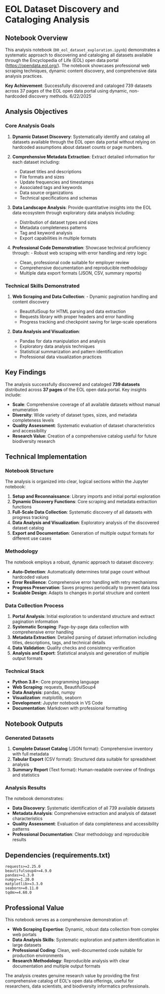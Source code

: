 # EOL Dataset Discovery and Cataloging Analysis

## Notebook Overview

This analysis notebook (`00_eol_dataset_exploration.ipynb`) demonstrates a systematic approach to discovering and cataloging all datasets available through the Encyclopedia of Life (EOL) open data portal (https://opendata.eol.org/). The notebook showcases professional web scraping techniques, dynamic content discovery, and comprehensive data analysis practices.

**Key Achievement**: Successfully discovered and cataloged 739 datasets across 37 pages of the EOL open data portal using dynamic, non-hardcoded discovery methods. 6/22/2025


## Analysis Objectives

### Core Analysis Goals

1. **Dynamic Dataset Discovery**: Systematically identify and catalog all datasets available through the EOL open data portal without relying on hardcoded assumptions about dataset counts or page numbers.

2. **Comprehensive Metadata Extraction**: Extract detailed information for each dataset including:
   - Dataset titles and descriptions
   - File formats and sizes
   - Update frequencies and timestamps
   - Associated tags and keywords
   - Data source organizations
   - Technical specifications and schemas

3. **Data Landscape Analysis**: Provide quantitative insights into the EOL data ecosystem through exploratory data analysis including:
   - Distribution of dataset types and sizes
   - Metadata completeness patterns
   - Tag and keyword analysis
   - Export capabilities in multiple formats

4. **Professional Code Demonstration**: Showcase technical proficiency through:   - Robust web scraping with error handling and retry logic
   - Clean, professional code suitable for employer review
   - Comprehensive documentation and reproducible methodology
   - Multiple data export formats (JSON, CSV, summary reports)

### Technical Skills Demonstrated

1. **Web Scraping and Data Collection**:   - Dynamic pagination handling and content discovery
   - BeautifulSoup for HTML parsing and data extraction
   - Requests library with proper headers and error handling
   - Progress tracking and checkpoint saving for large-scale operations

2. **Data Analysis and Visualization**:
   - Pandas for data manipulation and analysis
   - Exploratory data analysis techniques
   - Statistical summarization and pattern identification
   - Professional data visualization practices

## Key Findings

The analysis successfully discovered and cataloged **739 datasets** distributed across **37 pages** of the EOL open data portal. Key insights include:

- **Scale**: Comprehensive coverage of all available datasets without manual enumeration
- **Diversity**: Wide variety of dataset types, sizes, and metadata completeness levels
- **Quality Assessment**: Systematic evaluation of dataset characteristics and accessibility
- **Research Value**: Creation of a comprehensive catalog useful for future biodiversity research

## Technical Implementation

### Notebook Structure

The analysis is organized into clear, logical sections within the Jupyter notebook:

1. **Setup and Reconnaissance**: Library imports and initial portal exploration
2. **Dynamic Discovery Functions**: Core scraping and metadata extraction functions
3. **Full-Scale Data Collection**: Systematic discovery of all datasets with progress tracking
4. **Data Analysis and Visualization**: Exploratory analysis of the discovered dataset catalog
5. **Export and Documentation**: Generation of multiple output formats for different use cases

### Methodology

The notebook employs a robust, dynamic approach to dataset discovery:

- **Auto-Detection**: Automatically determines total page count without hardcoded values
- **Error Resilience**: Comprehensive error handling with retry mechanisms
- **Progress Preservation**: Saves progress periodically to prevent data loss
- **Scalable Design**: Adapts to changes in portal structure and content

### Data Collection Process

1. **Portal Analysis**: Initial exploration to understand structure and extract pagination information
2. **Systematic Scraping**: Page-by-page data collection with comprehensive error handling
3. **Metadata Extraction**: Detailed parsing of dataset information including titles, descriptions, tags, and technical details
4. **Data Validation**: Quality checks and consistency verification
5. **Analysis and Export**: Statistical analysis and generation of multiple output formats

### Technical Stack

- **Python 3.8+**: Core programming language
- **Web Scraping**: requests, BeautifulSoup4
- **Data Analysis**: pandas, numpy
- **Visualization**: matplotlib, seaborn
- **Development**: Jupyter notebook in VS Code
- **Documentation**: Markdown with professional formatting

## Notebook Outputs

### Generated Datasets

1. **Complete Dataset Catalog** (JSON format): Comprehensive inventory with full metadata
2. **Tabular Export** (CSV format): Structured data suitable for spreadsheet analysis  
3. **Summary Report** (Text format): Human-readable overview of findings and statistics

### Analysis Results

The notebook demonstrates:
- **Data Discovery**: Systematic identification of all 739 available datasets
- **Metadata Analysis**: Comprehensive extraction and analysis of dataset characteristics
- **Quality Assessment**: Evaluation of data completeness and accessibility patterns
- **Professional Documentation**: Clear methodology and reproducible results

## Dependencies (requirements.txt)

```
requests>=2.25.0
beautifulsoup4>=4.9.0
pandas>=1.3.0
numpy>=1.20.0
matplotlib>=3.3.0
seaborn>=0.11.0
tqdm>=4.60.0
```

## Professional Value

This notebook serves as a comprehensive demonstration of:

- **Web Scraping Expertise**: Dynamic, robust data collection from complex web portals
- **Data Analysis Skills**: Systematic exploration and pattern identification in large datasets  
- **Professional Coding**: Clean, well-documented code suitable for production environments
- **Research Methodology**: Reproducible analysis with clear documentation and multiple output formats

The analysis creates genuine research value by providing the first comprehensive catalog of EOL's open data offerings, useful for researchers, data scientists, and biodiversity informatics professionals.
